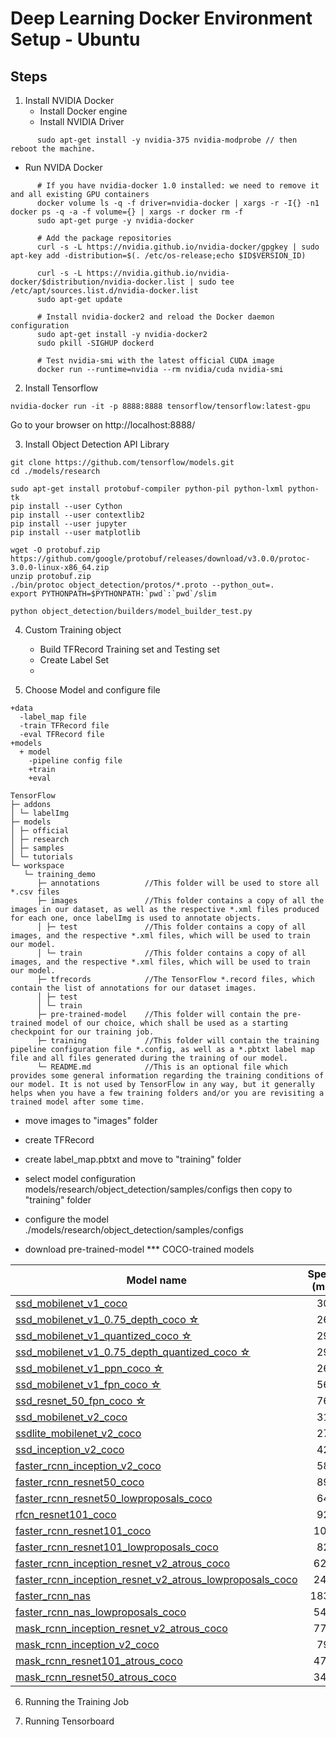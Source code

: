 
# Deep Learning Docker Environment Setup - Ubuntu

## Steps
1. Install NVIDIA Docker
   * Install Docker engine
   * Install NVIDIA Driver
      
``` 
      sudo apt-get install -y nvidia-375 nvidia-modprobe // then reboot the machine.
```
  * Run NVIDA Docker 
```
      # If you have nvidia-docker 1.0 installed: we need to remove it and all existing GPU containers
      docker volume ls -q -f driver=nvidia-docker | xargs -r -I{} -n1 docker ps -q -a -f volume={} | xargs -r docker rm -f
      sudo apt-get purge -y nvidia-docker

      # Add the package repositories
      curl -s -L https://nvidia.github.io/nvidia-docker/gpgkey | sudo apt-key add -distribution=$(. /etc/os-release;echo $ID$VERSION_ID)
        
      curl -s -L https://nvidia.github.io/nvidia-docker/$distribution/nvidia-docker.list | sudo tee /etc/apt/sources.list.d/nvidia-docker.list
      sudo apt-get update

      # Install nvidia-docker2 and reload the Docker daemon configuration
      sudo apt-get install -y nvidia-docker2
      sudo pkill -SIGHUP dockerd

      # Test nvidia-smi with the latest official CUDA image
      docker run --runtime=nvidia --rm nvidia/cuda nvidia-smi
```
    
2. Install Tensorflow
```
nvidia-docker run -it -p 8888:8888 tensorflow/tensorflow:latest-gpu
```
Go to your browser on http://localhost:8888/

3. Install Object Detection API Library


```
git clone https://github.com/tensorflow/models.git 
cd ./models/research

sudo apt-get install protobuf-compiler python-pil python-lxml python-tk
pip install --user Cython
pip install --user contextlib2
pip install --user jupyter
pip install --user matplotlib

wget -O protobuf.zip https://github.com/google/protobuf/releases/download/v3.0.0/protoc-3.0.0-linux-x86_64.zip
unzip protobuf.zip
./bin/protoc object_detection/protos/*.proto --python_out=.
export PYTHONPATH=$PYTHONPATH:`pwd`:`pwd`/slim 

python object_detection/builders/model_builder_test.py

```
4. Custom Training object
    * Build TFRecord Training set and Testing set
    * Create Label Set
    * 

5. Choose Model and configure file
```
+data
  -label_map file
  -train TFRecord file
  -eval TFRecord file
+models
  + model
    -pipeline config file
    +train
    +eval
    
TensorFlow
├─ addons
│ └─ labelImg
├─ models
│ ├─ official
│ ├─ research
│ ├─ samples
│ └─ tutorials
└─ workspace
   └─ training_demo
      ├─ annotations          //This folder will be used to store all *.csv files
      ├─ images               //This folder contains a copy of all the images in our dataset, as well as the respective *.xml files produced for each one, once labelImg is used to annotate objects.
      │ ├─ test               //This folder contains a copy of all images, and the respective *.xml files, which will be used to train our model.
      │ └─ train              //This folder contains a copy of all images, and the respective *.xml files, which will be used to train our model.
      ├─ tfrecords            //The TensorFlow *.record files, which contain the list of annotations for our dataset images.
      │ ├─ test 
      │ └─ train      
      ├─ pre-trained-model    //This folder will contain the pre-trained model of our choice, which shall be used as a starting checkpoint for our training job.
      ├─ training             //This folder will contain the training pipeline configuration file *.config, as well as a *.pbtxt label map file and all files generated during the training of our model.
      └─ README.md            //This is an optional file which provides some general information regarding the training conditions of our model. It is not used by TensorFlow in any way, but it generally helps when you have a few training folders and/or you are revisiting a trained model after some time.
```

* move images to "images" folder
* create TFRecord
* create label_map.pbtxt and move to "training" folder
* select model configuration models/research/object_detection/samples/configs then copy to "training" folder
* configure the model 
  ./models/research/object_detection/samples/configs
  
* download pre-trained-model
*** COCO-trained models

| Model name  | Speed (ms) | COCO mAP[^1] | Outputs |
| ------------ | :--------------: | :--------------: | :-------------: |
| [ssd_mobilenet_v1_coco](http://download.tensorflow.org/models/object_detection/ssd_mobilenet_v1_coco_2018_01_28.tar.gz) | 30 | 21 | Boxes |
| [ssd_mobilenet_v1_0.75_depth_coco ☆](http://download.tensorflow.org/models/object_detection/ssd_mobilenet_v1_0.75_depth_300x300_coco14_sync_2018_07_03.tar.gz) | 26 | 18 | Boxes |
| [ssd_mobilenet_v1_quantized_coco ☆](http://download.tensorflow.org/models/object_detection/ssd_mobilenet_v1_quantized_300x300_coco14_sync_2018_07_18.tar.gz) | 29 | 18 | Boxes |
| [ssd_mobilenet_v1_0.75_depth_quantized_coco ☆](http://download.tensorflow.org/models/object_detection/ssd_mobilenet_v1_0.75_depth_quantized_300x300_coco14_sync_2018_07_18.tar.gz) | 29 | 16 | Boxes |
| [ssd_mobilenet_v1_ppn_coco ☆](http://download.tensorflow.org/models/object_detection/ssd_mobilenet_v1_ppn_shared_box_predictor_300x300_coco14_sync_2018_07_03.tar.gz) | 26 | 20 | Boxes |
| [ssd_mobilenet_v1_fpn_coco ☆](http://download.tensorflow.org/models/object_detection/ssd_mobilenet_v1_fpn_shared_box_predictor_640x640_coco14_sync_2018_07_03.tar.gz) | 56 | 32 | Boxes |
| [ssd_resnet_50_fpn_coco ☆](http://download.tensorflow.org/models/object_detection/ssd_resnet50_v1_fpn_shared_box_predictor_640x640_coco14_sync_2018_07_03.tar.gz) | 76 | 35 | Boxes |
| [ssd_mobilenet_v2_coco](http://download.tensorflow.org/models/object_detection/ssd_mobilenet_v2_coco_2018_03_29.tar.gz) | 31 | 22 | Boxes |
| [ssdlite_mobilenet_v2_coco](http://download.tensorflow.org/models/object_detection/ssdlite_mobilenet_v2_coco_2018_05_09.tar.gz) | 27 | 22 | Boxes |
| [ssd_inception_v2_coco](http://download.tensorflow.org/models/object_detection/ssd_inception_v2_coco_2018_01_28.tar.gz) | 42 | 24 | Boxes |
| [faster_rcnn_inception_v2_coco](http://download.tensorflow.org/models/object_detection/faster_rcnn_inception_v2_coco_2018_01_28.tar.gz) | 58 | 28 | Boxes |
| [faster_rcnn_resnet50_coco](http://download.tensorflow.org/models/object_detection/faster_rcnn_resnet50_coco_2018_01_28.tar.gz) | 89 | 30 | Boxes |
| [faster_rcnn_resnet50_lowproposals_coco](http://download.tensorflow.org/models/object_detection/faster_rcnn_resnet50_lowproposals_coco_2018_01_28.tar.gz) | 64 |  | Boxes |
| [rfcn_resnet101_coco](http://download.tensorflow.org/models/object_detection/rfcn_resnet101_coco_2018_01_28.tar.gz)  | 92 | 30 | Boxes |
| [faster_rcnn_resnet101_coco](http://download.tensorflow.org/models/object_detection/faster_rcnn_resnet101_coco_2018_01_28.tar.gz) | 106 | 32 | Boxes |
| [faster_rcnn_resnet101_lowproposals_coco](http://download.tensorflow.org/models/object_detection/faster_rcnn_resnet101_lowproposals_coco_2018_01_28.tar.gz) | 82 |  | Boxes |
| [faster_rcnn_inception_resnet_v2_atrous_coco](http://download.tensorflow.org/models/object_detection/faster_rcnn_inception_resnet_v2_atrous_coco_2018_01_28.tar.gz) | 620 | 37 | Boxes |
| [faster_rcnn_inception_resnet_v2_atrous_lowproposals_coco](http://download.tensorflow.org/models/object_detection/faster_rcnn_inception_resnet_v2_atrous_lowproposals_coco_2018_01_28.tar.gz) | 241 |  | Boxes |
| [faster_rcnn_nas](http://download.tensorflow.org/models/object_detection/faster_rcnn_nas_coco_2018_01_28.tar.gz) | 1833 | 43 | Boxes |
| [faster_rcnn_nas_lowproposals_coco](http://download.tensorflow.org/models/object_detection/faster_rcnn_nas_lowproposals_coco_2018_01_28.tar.gz) | 540 |  | Boxes |
| [mask_rcnn_inception_resnet_v2_atrous_coco](http://download.tensorflow.org/models/object_detection/mask_rcnn_inception_resnet_v2_atrous_coco_2018_01_28.tar.gz) | 771 | 36 | Masks |
| [mask_rcnn_inception_v2_coco](http://download.tensorflow.org/models/object_detection/mask_rcnn_inception_v2_coco_2018_01_28.tar.gz) | 79 | 25 | Masks |
| [mask_rcnn_resnet101_atrous_coco](http://download.tensorflow.org/models/object_detection/mask_rcnn_resnet101_atrous_coco_2018_01_28.tar.gz) | 470 | 33 | Masks |
| [mask_rcnn_resnet50_atrous_coco](http://download.tensorflow.org/models/object_detection/mask_rcnn_resnet50_atrous_coco_2018_01_28.tar.gz) | 343 | 29 | Masks |

6. Running the Training Job

7. Running Tensorboard
